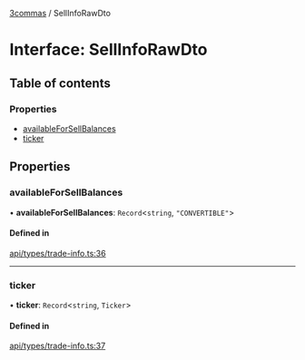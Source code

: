 [3commas](../README.md) / SellInfoRawDto

# Interface: SellInfoRawDto

## Table of contents

### Properties

- [availableForSellBalances](SellInfoRawDto.md#availableforsellbalances)
- [ticker](SellInfoRawDto.md#ticker)

## Properties

### availableForSellBalances

• **availableForSellBalances**: `Record`\<`string`, `"CONVERTIBLE"`\>

#### Defined in

[api/types/trade-info.ts:36](https://github.com/ozum/3commas/blob/154787b/src/api/types/trade-info.ts#L36)

---

### ticker

• **ticker**: `Record`\<`string`, `Ticker`\>

#### Defined in

[api/types/trade-info.ts:37](https://github.com/ozum/3commas/blob/154787b/src/api/types/trade-info.ts#L37)
